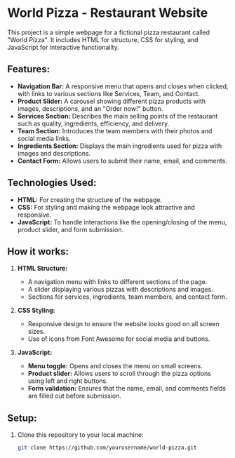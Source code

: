 # World Pizza - Restaurant Website

This project is a simple webpage for a fictional pizza restaurant called "World Pizza". It includes HTML for structure, CSS for styling, and JavaScript for interactive functionality.

## Features:

- **Navigation Bar:** A responsive menu that opens and closes when clicked, with links to various sections like Services, Team, and Contact.
- **Product Slider:** A carousel showing different pizza products with images, descriptions, and an "Order now!" button.
- **Services Section:** Describes the main selling points of the restaurant such as quality, ingredients, efficiency, and delivery.
- **Team Section:** Introduces the team members with their photos and social media links.
- **Ingredients Section:** Displays the main ingredients used for pizza with images and descriptions.
- **Contact Form:** Allows users to submit their name, email, and comments.

## Technologies Used:

- **HTML:** For creating the structure of the webpage.
- **CSS:** For styling and making the webpage look attractive and responsive.
- **JavaScript:** To handle interactions like the opening/closing of the menu, product slider, and form submission.

## How it works:

1. **HTML Structure:**
    - A navigation menu with links to different sections of the page.
    - A slider displaying various pizzas with descriptions and images.
    - Sections for services, ingredients, team members, and contact form.

2. **CSS Styling:**
    - Responsive design to ensure the website looks good on all screen sizes.
    - Use of icons from Font Awesome for social media and buttons.

3. **JavaScript:**
    - **Menu toggle:** Opens and closes the menu on small screens.
    - **Product slider:** Allows users to scroll through the pizza options using left and right buttons.
    - **Form validation:** Ensures that the name, email, and comments fields are filled out before submission.

## Setup:

1. Clone this repository to your local machine:
   ```bash
   git clone https://github.com/yourusername/world-pizza.git
